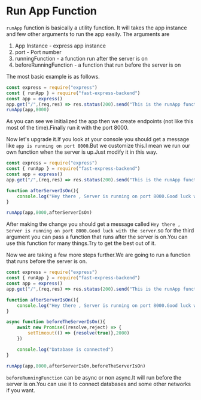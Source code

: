 # Run App Function
`runApp` function is basically a utility function. It will takes the app instance and few other arguments to run the app easily.
The arguments are
1. App Instance - express app instance
2. port - Port number
3. runningFunction - a function run after the server is on
4. beforeRunningFunction - a function that run before the server is on

The most basic example is as follows.

```javascript
const express = require("express")
const { runApp } = require("fast-express-backend")
const app = express()
app.get("/",(req,res) => res.status(200).send("This is the runApp function"))
runApp(app,8000)
```

As you can see we initialized the app then we create endpoints (not like this most of the time).Finally run it with the port 8000.

Now let's upgrade it.If you look at your console you should get a message like `app is running on port 8000`.But we customize this.I mean we run our own function when the server is up.Just modify it in this way.

```javascript
const express = require("express")
const { runApp } = require("fast-express-backend")
const app = express()
app.get("/",(req,res) => res.status(200).send("This is the runApp function"))

function afterServerIsOn(){
    console.log("Hey there , Server is running on port 8000.Good luck with the server")
}

runApp(app,8000,afterServerIsOn)
```

After making the change you should get a message called `Hey there , Server is running on port 8000.Good luck with the server`.so for the third argument you can pass a function that runs after the server is on.You can use this function for many things.Try to get the best out of it.

Now we are taking a few more steps further.We are going to run a function that runs before the server is on.

```javascript
const express = require("express")
const { runApp } = require("fast-express-backend")
const app = express()
app.get("/",(req,res) => res.status(200).send("This is the runApp function"))

function afterServerIsOn(){
    console.log("Hey there , Server is running on port 8000.Good luck with the server")
}

async function beforeTheServerIsOn(){
    await new Promise((resolve,reject) => {
        setTimeout(() => {resolve(true)},2000)
    })

    console.log("Database is connected")
}

runApp(app,8000,afterServerIsOn,beforeTheServerIsOn)

```

`beforeRunningFunction` can be async or non async.It will run before the server is on.You can use it to connect databases and some other networks if you want.